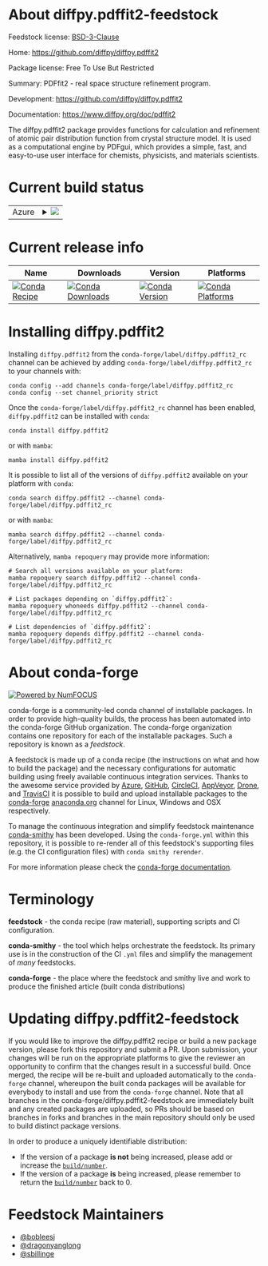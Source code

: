 About diffpy.pdffit2-feedstock
==============================

Feedstock license: [BSD-3-Clause](https://github.com/conda-forge/diffpy.pdffit2-feedstock/blob/main/LICENSE.txt)

Home: https://github.com/diffpy/diffpy.pdffit2

Package license: Free To Use But Restricted

Summary: PDFfit2 - real space structure refinement program.

Development: https://github.com/diffpy/diffpy.pdffit2

Documentation: https://www.diffpy.org/doc/pdffit2

The diffpy.pdffit2 package provides functions for calculation and refinement of atomic pair distribution function
from crystal structure model. It is used as a computational engine by PDFgui, which provides a simple, fast, and
easy-to-use user interface for chemists, physicists, and materials scientists.


Current build status
====================


<table>
    
  <tr>
    <td>Azure</td>
    <td>
      <details>
        <summary>
          <a href="https://dev.azure.com/conda-forge/feedstock-builds/_build/latest?definitionId=18297&branchName=main">
            <img src="https://dev.azure.com/conda-forge/feedstock-builds/_apis/build/status/diffpy.pdffit2-feedstock?branchName=main">
          </a>
        </summary>
        <table>
          <thead><tr><th>Variant</th><th>Status</th></tr></thead>
          <tbody><tr>
              <td>linux_64_python3.10.____cpython</td>
              <td>
                <a href="https://dev.azure.com/conda-forge/feedstock-builds/_build/latest?definitionId=18297&branchName=main">
                  <img src="https://dev.azure.com/conda-forge/feedstock-builds/_apis/build/status/diffpy.pdffit2-feedstock?branchName=main&jobName=linux&configuration=linux%20linux_64_python3.10.____cpython" alt="variant">
                </a>
              </td>
            </tr><tr>
              <td>linux_64_python3.11.____cpython</td>
              <td>
                <a href="https://dev.azure.com/conda-forge/feedstock-builds/_build/latest?definitionId=18297&branchName=main">
                  <img src="https://dev.azure.com/conda-forge/feedstock-builds/_apis/build/status/diffpy.pdffit2-feedstock?branchName=main&jobName=linux&configuration=linux%20linux_64_python3.11.____cpython" alt="variant">
                </a>
              </td>
            </tr><tr>
              <td>linux_64_python3.12.____cpython</td>
              <td>
                <a href="https://dev.azure.com/conda-forge/feedstock-builds/_build/latest?definitionId=18297&branchName=main">
                  <img src="https://dev.azure.com/conda-forge/feedstock-builds/_apis/build/status/diffpy.pdffit2-feedstock?branchName=main&jobName=linux&configuration=linux%20linux_64_python3.12.____cpython" alt="variant">
                </a>
              </td>
            </tr><tr>
              <td>osx_64_python3.10.____cpython</td>
              <td>
                <a href="https://dev.azure.com/conda-forge/feedstock-builds/_build/latest?definitionId=18297&branchName=main">
                  <img src="https://dev.azure.com/conda-forge/feedstock-builds/_apis/build/status/diffpy.pdffit2-feedstock?branchName=main&jobName=osx&configuration=osx%20osx_64_python3.10.____cpython" alt="variant">
                </a>
              </td>
            </tr><tr>
              <td>osx_64_python3.11.____cpython</td>
              <td>
                <a href="https://dev.azure.com/conda-forge/feedstock-builds/_build/latest?definitionId=18297&branchName=main">
                  <img src="https://dev.azure.com/conda-forge/feedstock-builds/_apis/build/status/diffpy.pdffit2-feedstock?branchName=main&jobName=osx&configuration=osx%20osx_64_python3.11.____cpython" alt="variant">
                </a>
              </td>
            </tr><tr>
              <td>osx_64_python3.12.____cpython</td>
              <td>
                <a href="https://dev.azure.com/conda-forge/feedstock-builds/_build/latest?definitionId=18297&branchName=main">
                  <img src="https://dev.azure.com/conda-forge/feedstock-builds/_apis/build/status/diffpy.pdffit2-feedstock?branchName=main&jobName=osx&configuration=osx%20osx_64_python3.12.____cpython" alt="variant">
                </a>
              </td>
            </tr><tr>
<<<<<<< HEAD
              <td>osx_arm64_python3.10.____cpython</td>
              <td>
                <a href="https://dev.azure.com/conda-forge/feedstock-builds/_build/latest?definitionId=18297&branchName=main">
                  <img src="https://dev.azure.com/conda-forge/feedstock-builds/_apis/build/status/diffpy.pdffit2-feedstock?branchName=main&jobName=osx&configuration=osx%20osx_arm64_python3.10.____cpython" alt="variant">
                </a>
              </td>
            </tr><tr>
              <td>osx_arm64_python3.11.____cpython</td>
              <td>
                <a href="https://dev.azure.com/conda-forge/feedstock-builds/_build/latest?definitionId=18297&branchName=main">
                  <img src="https://dev.azure.com/conda-forge/feedstock-builds/_apis/build/status/diffpy.pdffit2-feedstock?branchName=main&jobName=osx&configuration=osx%20osx_arm64_python3.11.____cpython" alt="variant">
                </a>
              </td>
            </tr><tr>
              <td>osx_arm64_python3.12.____cpython</td>
              <td>
                <a href="https://dev.azure.com/conda-forge/feedstock-builds/_build/latest?definitionId=18297&branchName=main">
                  <img src="https://dev.azure.com/conda-forge/feedstock-builds/_apis/build/status/diffpy.pdffit2-feedstock?branchName=main&jobName=osx&configuration=osx%20osx_arm64_python3.12.____cpython" alt="variant">
                </a>
              </td>
            </tr><tr>
=======
>>>>>>> 3251f637473bc3077d634c499928437ebd75b45e
              <td>win_64_python3.10.____cpython</td>
              <td>
                <a href="https://dev.azure.com/conda-forge/feedstock-builds/_build/latest?definitionId=18297&branchName=main">
                  <img src="https://dev.azure.com/conda-forge/feedstock-builds/_apis/build/status/diffpy.pdffit2-feedstock?branchName=main&jobName=win&configuration=win%20win_64_python3.10.____cpython" alt="variant">
                </a>
              </td>
            </tr><tr>
              <td>win_64_python3.11.____cpython</td>
              <td>
                <a href="https://dev.azure.com/conda-forge/feedstock-builds/_build/latest?definitionId=18297&branchName=main">
                  <img src="https://dev.azure.com/conda-forge/feedstock-builds/_apis/build/status/diffpy.pdffit2-feedstock?branchName=main&jobName=win&configuration=win%20win_64_python3.11.____cpython" alt="variant">
                </a>
              </td>
            </tr><tr>
              <td>win_64_python3.12.____cpython</td>
              <td>
                <a href="https://dev.azure.com/conda-forge/feedstock-builds/_build/latest?definitionId=18297&branchName=main">
                  <img src="https://dev.azure.com/conda-forge/feedstock-builds/_apis/build/status/diffpy.pdffit2-feedstock?branchName=main&jobName=win&configuration=win%20win_64_python3.12.____cpython" alt="variant">
                </a>
              </td>
            </tr>
          </tbody>
        </table>
      </details>
    </td>
  </tr>
</table>

Current release info
====================

| Name | Downloads | Version | Platforms |
| --- | --- | --- | --- |
| [![Conda Recipe](https://img.shields.io/badge/recipe-diffpy.pdffit2-green.svg)](https://anaconda.org/conda-forge/diffpy.pdffit2) | [![Conda Downloads](https://img.shields.io/conda/dn/conda-forge/diffpy.pdffit2.svg)](https://anaconda.org/conda-forge/diffpy.pdffit2) | [![Conda Version](https://img.shields.io/conda/vn/conda-forge/diffpy.pdffit2.svg)](https://anaconda.org/conda-forge/diffpy.pdffit2) | [![Conda Platforms](https://img.shields.io/conda/pn/conda-forge/diffpy.pdffit2.svg)](https://anaconda.org/conda-forge/diffpy.pdffit2) |

Installing diffpy.pdffit2
=========================

Installing `diffpy.pdffit2` from the `conda-forge/label/diffpy.pdffit2_rc` channel can be achieved by adding `conda-forge/label/diffpy.pdffit2_rc` to your channels with:

```
conda config --add channels conda-forge/label/diffpy.pdffit2_rc
conda config --set channel_priority strict
```

Once the `conda-forge/label/diffpy.pdffit2_rc` channel has been enabled, `diffpy.pdffit2` can be installed with `conda`:

```
conda install diffpy.pdffit2
```

or with `mamba`:

```
mamba install diffpy.pdffit2
```

It is possible to list all of the versions of `diffpy.pdffit2` available on your platform with `conda`:

```
conda search diffpy.pdffit2 --channel conda-forge/label/diffpy.pdffit2_rc
```

or with `mamba`:

```
mamba search diffpy.pdffit2 --channel conda-forge/label/diffpy.pdffit2_rc
```

Alternatively, `mamba repoquery` may provide more information:

```
# Search all versions available on your platform:
mamba repoquery search diffpy.pdffit2 --channel conda-forge/label/diffpy.pdffit2_rc

# List packages depending on `diffpy.pdffit2`:
mamba repoquery whoneeds diffpy.pdffit2 --channel conda-forge/label/diffpy.pdffit2_rc

# List dependencies of `diffpy.pdffit2`:
mamba repoquery depends diffpy.pdffit2 --channel conda-forge/label/diffpy.pdffit2_rc
```


About conda-forge
=================

[![Powered by
NumFOCUS](https://img.shields.io/badge/powered%20by-NumFOCUS-orange.svg?style=flat&colorA=E1523D&colorB=007D8A)](https://numfocus.org)

conda-forge is a community-led conda channel of installable packages.
In order to provide high-quality builds, the process has been automated into the
conda-forge GitHub organization. The conda-forge organization contains one repository
for each of the installable packages. Such a repository is known as a *feedstock*.

A feedstock is made up of a conda recipe (the instructions on what and how to build
the package) and the necessary configurations for automatic building using freely
available continuous integration services. Thanks to the awesome service provided by
[Azure](https://azure.microsoft.com/en-us/services/devops/), [GitHub](https://github.com/),
[CircleCI](https://circleci.com/), [AppVeyor](https://www.appveyor.com/),
[Drone](https://cloud.drone.io/welcome), and [TravisCI](https://travis-ci.com/)
it is possible to build and upload installable packages to the
[conda-forge](https://anaconda.org/conda-forge) [anaconda.org](https://anaconda.org/)
channel for Linux, Windows and OSX respectively.

To manage the continuous integration and simplify feedstock maintenance
[conda-smithy](https://github.com/conda-forge/conda-smithy) has been developed.
Using the ``conda-forge.yml`` within this repository, it is possible to re-render all of
this feedstock's supporting files (e.g. the CI configuration files) with ``conda smithy rerender``.

For more information please check the [conda-forge documentation](https://conda-forge.org/docs/).

Terminology
===========

**feedstock** - the conda recipe (raw material), supporting scripts and CI configuration.

**conda-smithy** - the tool which helps orchestrate the feedstock.
                   Its primary use is in the construction of the CI ``.yml`` files
                   and simplify the management of *many* feedstocks.

**conda-forge** - the place where the feedstock and smithy live and work to
                  produce the finished article (built conda distributions)


Updating diffpy.pdffit2-feedstock
=================================

If you would like to improve the diffpy.pdffit2 recipe or build a new
package version, please fork this repository and submit a PR. Upon submission,
your changes will be run on the appropriate platforms to give the reviewer an
opportunity to confirm that the changes result in a successful build. Once
merged, the recipe will be re-built and uploaded automatically to the
`conda-forge` channel, whereupon the built conda packages will be available for
everybody to install and use from the `conda-forge` channel.
Note that all branches in the conda-forge/diffpy.pdffit2-feedstock are
immediately built and any created packages are uploaded, so PRs should be based
on branches in forks and branches in the main repository should only be used to
build distinct package versions.

In order to produce a uniquely identifiable distribution:
 * If the version of a package **is not** being increased, please add or increase
   the [``build/number``](https://docs.conda.io/projects/conda-build/en/latest/resources/define-metadata.html#build-number-and-string).
 * If the version of a package **is** being increased, please remember to return
   the [``build/number``](https://docs.conda.io/projects/conda-build/en/latest/resources/define-metadata.html#build-number-and-string)
   back to 0.

Feedstock Maintainers
=====================

* [@bobleesj](https://github.com/bobleesj/)
* [@dragonyanglong](https://github.com/dragonyanglong/)
* [@sbillinge](https://github.com/sbillinge/)


